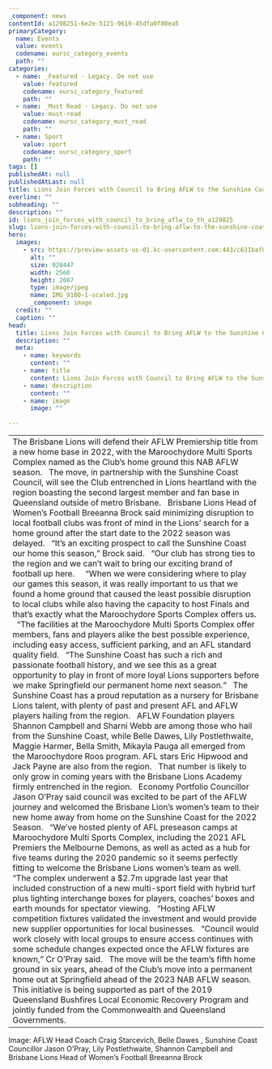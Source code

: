 ```yaml
---
_component: news
contentId: a1298251-6e2e-5121-9619-45dfa0f80ea5
primaryCategory:
  name: Events
  value: events
  codename: oursc_category_events
  path: ""
categories:
  - name: _Featured - Legacy. Do not use
    value: featured
    codename: oursc_category_featured
    path: ""
  - name: _Must Read - Legacy. Do not use
    value: must-read
    codename: oursc_category_must_read
    path: ""
  - name: Sport
    value: sport
    codename: oursc_category_sport
    path: ""
tags: []
publishedAt: null
publishedAtLast: null
title: Lions Join Forces with Council to Bring AFLW to the Sunshine Coast
overline: ""
subheading: ""
description: ""
id: lions_join_forces_with_council_to_bring_aflw_to_th_a129825
slug: lions-join-forces-with-council-to-bring-aflw-to-the-sunshine-coast
hero:
  images:
    - src: https://preview-assets-us-01.kc-usercontent.com:443/c631baf8-1b46-001f-580c-d0001b68b4a8/0b87c019-bfc2-4938-a233-cca1f9dae32d/IMG_9100-1-scaled.jpg
      alt: ""
      size: 920447
      width: 2560
      height: 2087
      type: image/jpeg
      name: IMG_9100-1-scaled.jpg
      _component: image
  credit: ""
  caption: ""
head:
  title: Lions Join Forces with Council to Bring AFLW to the Sunshine Coast
  description: ""
  meta:
    - name: keywords
      content: ""
    - name: title
      content: Lions Join Forces with Council to Bring AFLW to the Sunshine Coast
    - name: description
      content: ""
    - name: image
      image: ""

---
```

|                                                                                                                                                                                                                                                                                                                                                                                                                                                                                                                                                                                                                                                                                                                                                                                                                                                                                                                                                                                                                                                                                                                                                                                                                                                                                                                                                                                                                                                                                                                                                                                                                                                                                                                                                                                                                                                                                                                                                                                                                                                                                                                                                                                                                                                                                                                                                                                                                                                                                                                                                                                                                                                                                                                                                                                                                                                                                                                                                                                                                                                                                                                                                                                                                                                                                                                                                                                                                                                                                                                                                                                                                          |
| ------------------------------------------------------------------------------------------------------------------------------------------------------------------------------------------------------------------------------------------------------------------------------------------------------------------------------------------------------------------------------------------------------------------------------------------------------------------------------------------------------------------------------------------------------------------------------------------------------------------------------------------------------------------------------------------------------------------------------------------------------------------------------------------------------------------------------------------------------------------------------------------------------------------------------------------------------------------------------------------------------------------------------------------------------------------------------------------------------------------------------------------------------------------------------------------------------------------------------------------------------------------------------------------------------------------------------------------------------------------------------------------------------------------------------------------------------------------------------------------------------------------------------------------------------------------------------------------------------------------------------------------------------------------------------------------------------------------------------------------------------------------------------------------------------------------------------------------------------------------------------------------------------------------------------------------------------------------------------------------------------------------------------------------------------------------------------------------------------------------------------------------------------------------------------------------------------------------------------------------------------------------------------------------------------------------------------------------------------------------------------------------------------------------------------------------------------------------------------------------------------------------------------------------------------------------------------------------------------------------------------------------------------------------------------------------------------------------------------------------------------------------------------------------------------------------------------------------------------------------------------------------------------------------------------------------------------------------------------------------------------------------------------------------------------------------------------------------------------------------------------------------------------------------------------------------------------------------------------------------------------------------------------------------------------------------------------------------------------------------------------------------------------------------------------------------------------------------------------------------------------------------------------------------------------------------------------------------------------------------------ |
| The Brisbane Lions will defend their AFLW Premiership title from a new home base in 2022, with the Maroochydore Multi Sports Complex named as the Club’s home ground this NAB AFLW season.   The move, in partnership with the Sunshine Coast Council, will see the Club entrenched in Lions heartland with the region boasting the second largest member and fan base in Queensland outside of metro Brisbane.   Brisbane Lions Head of Women’s Football Breeanna Brock said minimizing disruption to local football clubs was front of mind in the Lions’ search for a home ground after the start date to the 2022 season was delayed.   “It’s an exciting prospect to call the Sunshine Coast our home this season,” Brock said.   “Our club has strong ties to the region and we can’t wait to bring our exciting brand of football up here.     “When we were considering where to play our games this season, it was really important to us that we found a home ground that caused the least possible disruption to local clubs while also having the capacity to host Finals and that’s exactly what the Maroochydore Sports Complex offers us.   “The facilities at the Maroochydore Multi Sports Complex offer members, fans and players alike the best possible experience, including easy access, sufficient parking, and an AFL standard quality field.   “The Sunshine Coast has such a rich and passionate football history, and we see this as a great opportunity to play in front of more loyal Lions supporters before we make Springfield our permanent home next season.”   The Sunshine Coast has a proud reputation as a nursery for Brisbane Lions talent, with plenty of past and present AFL and AFLW players hailing from the region.   AFLW Foundation players Shannon Campbell and Sharni Webb are among those who hail from the Sunshine Coast, while Belle Dawes, Lily Postlethwaite, Maggie Harmer, Bella Smith, Mikayla Pauga all emerged from the Maroochydore Roos program. AFL stars Eric Hipwood and Jack Payne are also from the region.   That number is likely to only grow in coming years with the Brisbane Lions Academy firmly entrenched in the region.   Economy Portfolio Councillor Jason O’Pray said council was excited to be part of the AFLW journey and welcomed the Brisbane Lion’s women’s team to their new home away from home on the Sunshine Coast for the 2022 Season.   “We’ve hosted plenty of AFL preseason camps at Maroochydore Multi Sports Complex, including the 2021 AFL Premiers the Melbourne Demons, as well as acted as a hub for five teams during the 2020 pandemic so it seems perfectly fitting to welcome the Brisbane Lions women’s team as well.   “The complex underwent a $2.7m upgrade last year that included construction of a new multi-sport field with hybrid turf plus lighting interchange boxes for players, coaches’ boxes and earth mounds for spectator viewing.   “Hosting AFLW competition fixtures validated the investment and would provide new supplier opportunities for local businesses.   “Council would work closely with local groups to ensure access continues with some schedule changes expected once the AFLW fixtures are known,” Cr O’Pray said.   The move will be the team’s fifth home ground in six years, ahead of the Club’s move into a permanent home out at Springfield ahead of the 2023 NAB AFLW season.   This initiative is being supported as part of the 2019 Queensland Bushfires Local Economic Recovery Program and jointly funded from the Commonwealth and Queensland Governments. |

Image: AFLW Head Coach Craig Starcevich, Belle Dawes , Sunshine Coast Councillor Jason O’Pray, Lily Postlethwaite, Shannon Campbell and Brisbane Lions Head of Women’s Football Breeanna Brock

